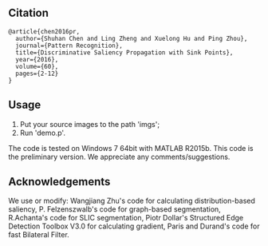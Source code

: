 Citation
---
```
@article{chen2016pr, 
  author={Shuhan Chen and Ling Zheng and Xuelong Hu and Ping Zhou}, 
  journal={Pattern Recognition}, 
  title={Discriminative Saliency Propagation with Sink Points}, 
  year={2016}, 
  volume={60},
  pages={2-12} 
}
```

Usage
---
1) Put your source images to the path 'imgs'; <br>
2) Run 'demo.p'. <br>


The code is tested on Windows 7 64bit with MATLAB R2015b.
This code is the preliminary version. We appreciate any comments/suggestions.

Acknowledgements
---
We use or modify: 
Wangjiang Zhu's code for calculating distribution-based saliency,
P. Felzenszwalb's code for graph-based segmentation,
R.Achanta's code for SLIC segmentation,
Piotr Dollar's Structured Edge Detection Toolbox V3.0 for calculating gradient,
Paris and Durand's code for fast Bilateral Filter.

